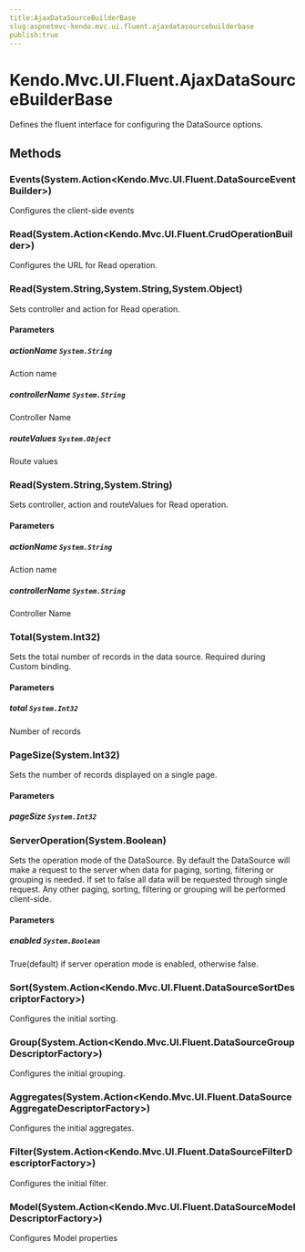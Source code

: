 ```yaml
---
title:AjaxDataSourceBuilderBase
slug:aspnetmvc-kendo.mvc.ui.fluent.ajaxdatasourcebuilderbase
publish:true
---
```


# Kendo.Mvc.UI.Fluent.AjaxDataSourceBuilderBase
Defines the fluent interface for configuring the DataSource options.



## Methods

### Events(System.Action\<Kendo.Mvc.UI.Fluent.DataSourceEventBuilder>)
Configures the client-side events





### Read(System.Action\<Kendo.Mvc.UI.Fluent.CrudOperationBuilder>)
Configures the URL for Read operation.





### Read(System.String,System.String,System.Object)
Sets controller and action for Read operation.



#### Parameters

##### actionName `System.String`
Action name

##### controllerName `System.String`
Controller Name

##### routeValues `System.Object`
Route values




### Read(System.String,System.String)
Sets controller, action and routeValues for Read operation.



#### Parameters

##### actionName `System.String`
Action name

##### controllerName `System.String`
Controller Name




### Total(System.Int32)
Sets the total number of records in the data source. Required during Custom binding.



#### Parameters

##### total `System.Int32`
Number of records




### PageSize(System.Int32)
Sets the number of records displayed on a single page.



#### Parameters

##### pageSize `System.Int32`





### ServerOperation(System.Boolean)
Sets the operation mode of the DataSource.
            By default the DataSource will make a request to the server when data for paging, sorting,
            filtering or grouping is needed. If set to false all data will be requested through single request.
            Any other paging, sorting, filtering or grouping will be performed client-side.



#### Parameters

##### enabled `System.Boolean`
True(default) if server operation mode is enabled, otherwise false.




### Sort(System.Action\<Kendo.Mvc.UI.Fluent.DataSourceSortDescriptorFactory<T>>)
Configures the initial sorting.





### Group(System.Action\<Kendo.Mvc.UI.Fluent.DataSourceGroupDescriptorFactory<T>>)
Configures the initial grouping.





### Aggregates(System.Action\<Kendo.Mvc.UI.Fluent.DataSourceAggregateDescriptorFactory<T>>)
Configures the initial aggregates.





### Filter(System.Action\<Kendo.Mvc.UI.Fluent.DataSourceFilterDescriptorFactory<T>>)
Configures the initial filter.





### Model(System.Action\<Kendo.Mvc.UI.Fluent.DataSourceModelDescriptorFactory<T>>)
Configures Model properties






